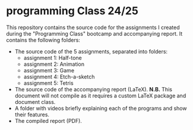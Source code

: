 # programming Class 24/25
This repository contains the source code for the assignments I created during the "Programming Class" bootcamp and accompanying report. 
It contains the following folders:

- The source code of the 5 assignments, separated into folders:
    - assignment 1: Half-tone
    - assignment 2: Animation
    - assignment 3: Game
    - assignment 4: Etch-a-sketch
    - assignment 5: Tetris
- The source code of the accompanying report (LaTeX). **N.B.** This document will not compile as it requires a custom LaTeX package and document class.
- A folder with videos briefly explaining each of the programs and show their features.
- The compiled report (PDF).